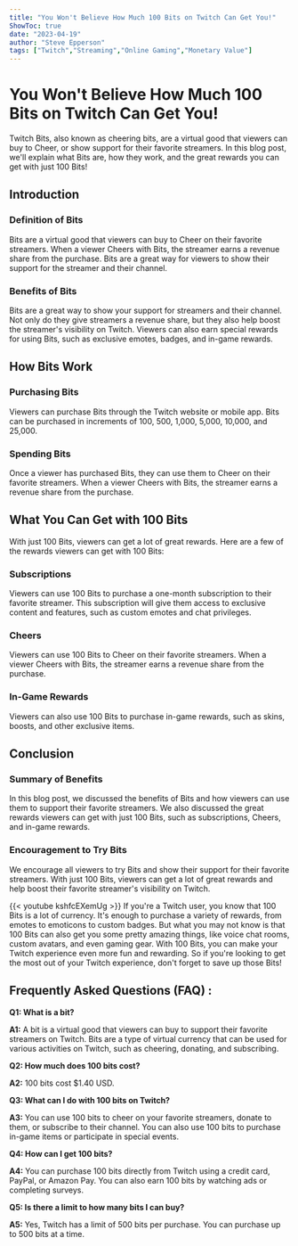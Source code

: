 ```yaml
---
title: "You Won't Believe How Much 100 Bits on Twitch Can Get You!"
ShowToc: true 
date: "2023-04-19"
author: "Steve Epperson" 
tags: ["Twitch","Streaming","Online Gaming","Monetary Value"]
---
```

# You Won't Believe How Much 100 Bits on Twitch Can Get You!

Twitch Bits, also known as cheering bits, are a virtual good that viewers can buy to Cheer, or show support for their favorite streamers. In this blog post, we'll explain what Bits are, how they work, and the great rewards you can get with just 100 Bits!

## Introduction

### Definition of Bits

Bits are a virtual good that viewers can buy to Cheer on their favorite streamers. When a viewer Cheers with Bits, the streamer earns a revenue share from the purchase. Bits are a great way for viewers to show their support for the streamer and their channel.

### Benefits of Bits

Bits are a great way to show your support for streamers and their channel. Not only do they give streamers a revenue share, but they also help boost the streamer's visibility on Twitch. Viewers can also earn special rewards for using Bits, such as exclusive emotes, badges, and in-game rewards.

## How Bits Work

### Purchasing Bits

Viewers can purchase Bits through the Twitch website or mobile app. Bits can be purchased in increments of 100, 500, 1,000, 5,000, 10,000, and 25,000.

### Spending Bits

Once a viewer has purchased Bits, they can use them to Cheer on their favorite streamers. When a viewer Cheers with Bits, the streamer earns a revenue share from the purchase.

## What You Can Get with 100 Bits

With just 100 Bits, viewers can get a lot of great rewards. Here are a few of the rewards viewers can get with 100 Bits:

### Subscriptions

Viewers can use 100 Bits to purchase a one-month subscription to their favorite streamer. This subscription will give them access to exclusive content and features, such as custom emotes and chat privileges.

### Cheers

Viewers can use 100 Bits to Cheer on their favorite streamers. When a viewer Cheers with Bits, the streamer earns a revenue share from the purchase.

### In-Game Rewards

Viewers can also use 100 Bits to purchase in-game rewards, such as skins, boosts, and other exclusive items.

## Conclusion

### Summary of Benefits

In this blog post, we discussed the benefits of Bits and how viewers can use them to support their favorite streamers. We also discussed the great rewards viewers can get with just 100 Bits, such as subscriptions, Cheers, and in-game rewards.

### Encouragement to Try Bits

We encourage all viewers to try Bits and show their support for their favorite streamers. With just 100 Bits, viewers can get a lot of great rewards and help boost their favorite streamer's visibility on Twitch.

{{< youtube kshfcEXemUg >}} 
If you're a Twitch user, you know that 100 Bits is a lot of currency. It's enough to purchase a variety of rewards, from emotes to emoticons to custom badges. But what you may not know is that 100 Bits can also get you some pretty amazing things, like voice chat rooms, custom avatars, and even gaming gear. With 100 Bits, you can make your Twitch experience even more fun and rewarding. So if you're looking to get the most out of your Twitch experience, don't forget to save up those Bits!

## Frequently Asked Questions (FAQ) :
**Q1: What is a bit?**

**A1:** A bit is a virtual good that viewers can buy to support their favorite streamers on Twitch. Bits are a type of virtual currency that can be used for various activities on Twitch, such as cheering, donating, and subscribing.

**Q2: How much does 100 bits cost?**

**A2:** 100 bits cost $1.40 USD.

**Q3: What can I do with 100 bits on Twitch?**

**A3:** You can use 100 bits to cheer on your favorite streamers, donate to them, or subscribe to their channel. You can also use 100 bits to purchase in-game items or participate in special events.

**Q4: How can I get 100 bits?**

**A4:** You can purchase 100 bits directly from Twitch using a credit card, PayPal, or Amazon Pay. You can also earn 100 bits by watching ads or completing surveys.

**Q5: Is there a limit to how many bits I can buy?**

**A5:** Yes, Twitch has a limit of 500 bits per purchase. You can purchase up to 500 bits at a time.





